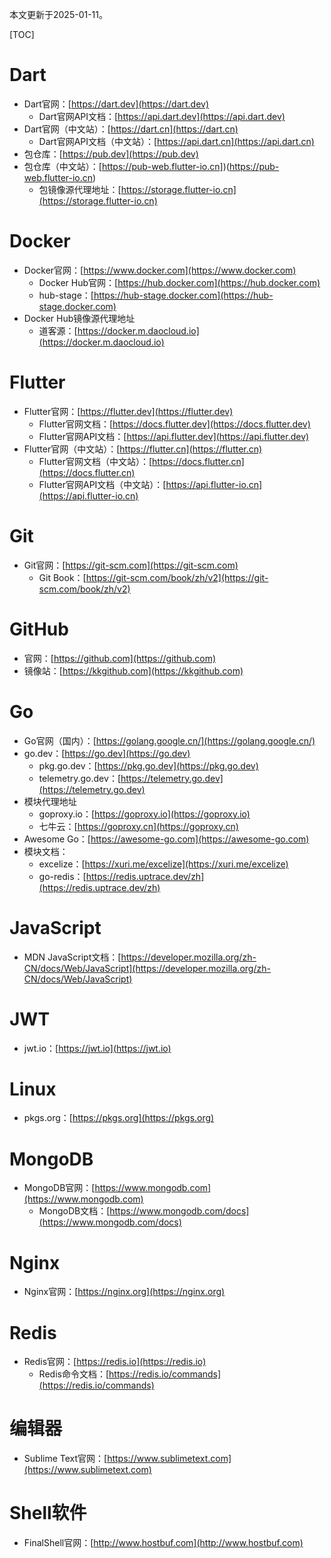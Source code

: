 本文更新于2025-01-11。

[TOC]

# Dart

* Dart官网：[https://dart.dev](https://dart.dev)
	* Dart官网API文档：[https://api.dart.dev](https://api.dart.dev)
* Dart官网（中文站）：[https://dart.cn](https://dart.cn)
	* Dart官网API文档（中文站）：[https://api.dart.cn](https://api.dart.cn)
* 包仓库：[https://pub.dev](https://pub.dev)
* 包仓库（中文站）：[https://pub-web.flutter-io.cn])(https://pub-web.flutter-io.cn)
	* 包镜像源代理地址：[https://storage.flutter-io.cn](https://storage.flutter-io.cn)

# Docker

* Docker官网：[https://www.docker.com](https://www.docker.com)
	* Docker Hub官网：[https://hub.docker.com](https://hub.docker.com)
	* hub-stage：[https://hub-stage.docker.com](https://hub-stage.docker.com)
* Docker Hub镜像源代理地址
	* 道客源：[https://docker.m.daocloud.io](https://docker.m.daocloud.io)

# Flutter

* Flutter官网：[https://flutter.dev](https://flutter.dev)
	* Flutter官网文档：[https://docs.flutter.dev](https://docs.flutter.dev)
	* Flutter官网API文档：[https://api.flutter.dev](https://api.flutter.dev)
* Flutter官网（中文站）：[https://flutter.cn](https://flutter.cn)
	* Flutter官网文档（中文站）：[https://docs.flutter.cn](https://docs.flutter.cn)
	* Flutter官网API文档（中文站）：[https://api.flutter-io.cn](https://api.flutter-io.cn)

# Git

* Git官网：[https://git-scm.com](https://git-scm.com)
	* Git Book：[https://git-scm.com/book/zh/v2](https://git-scm.com/book/zh/v2)

# GitHub

* 官网：[https://github.com](https://github.com)
* 镜像站：[https://kkgithub.com](https://kkgithub.com)

# Go

* Go官网（国内）：[https://golang.google.cn/](https://golang.google.cn/)
* go.dev：[https://go.dev](https://go.dev)
	* pkg.go.dev：[https://pkg.go.dev](https://pkg.go.dev)
	* telemetry.go.dev：[https://telemetry.go.dev](https://telemetry.go.dev)
* 模块代理地址
	* goproxy.io：[https://goproxy.io](https://goproxy.io)
	* 七牛云：[https://goproxy.cn](https://goproxy.cn)
* Awesome Go：[https://awesome-go.com](https://awesome-go.com)
* 模块文档：
	* excelize：[https://xuri.me/excelize](https://xuri.me/excelize)
	* go-redis：[https://redis.uptrace.dev/zh](https://redis.uptrace.dev/zh)

# JavaScript

* MDN JavaScript文档：[https://developer.mozilla.org/zh-CN/docs/Web/JavaScript](https://developer.mozilla.org/zh-CN/docs/Web/JavaScript)

# JWT

* jwt.io：[https://jwt.io](https://jwt.io)

# Linux

* pkgs.org：[https://pkgs.org](https://pkgs.org)

# MongoDB

* MongoDB官网：[https://www.mongodb.com](https://www.mongodb.com)
	* MongoDB文档：[https://www.mongodb.com/docs](https://www.mongodb.com/docs)

# Nginx

* Nginx官网：[https://nginx.org](https://nginx.org)

# Redis

* Redis官网：[https://redis.io](https://redis.io)
	* Redis命令文档：[https://redis.io/commands](https://redis.io/commands)

# 编辑器

* Sublime Text官网：[https://www.sublimetext.com](https://www.sublimetext.com)

# Shell软件

* FinalShell官网：[http://www.hostbuf.com](http://www.hostbuf.com)
